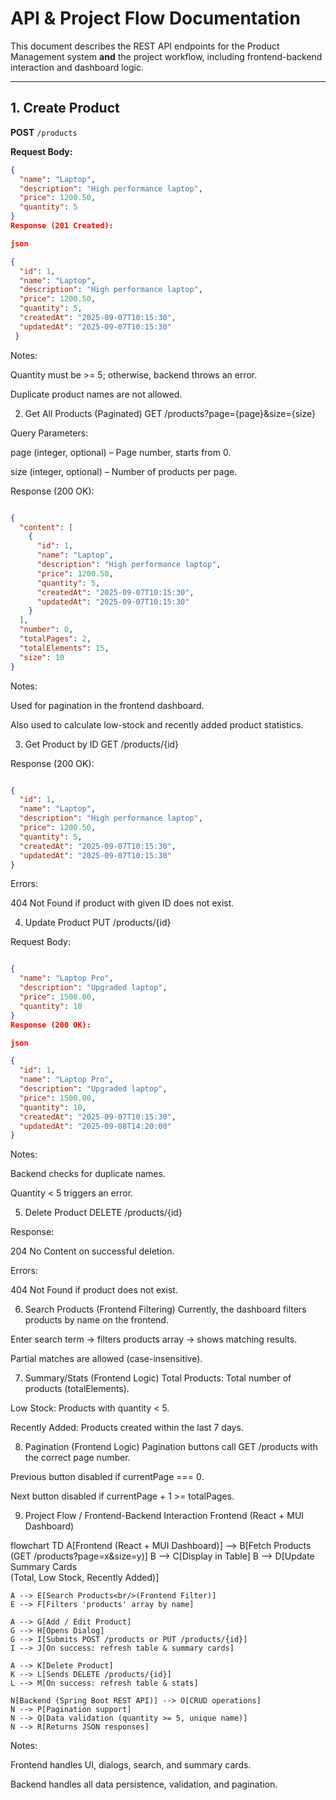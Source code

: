 # API & Project Flow Documentation

This document describes the REST API endpoints for the Product Management system **and** the project workflow, including frontend-backend interaction and dashboard logic.

---

## **1. Create Product**

**POST** `/products`

**Request Body:**

```json
{
  "name": "Laptop",
  "description": "High performance laptop",
  "price": 1200.50,
  "quantity": 5
}
Response (201 Created):

json

{
  "id": 1,
  "name": "Laptop",
  "description": "High performance laptop",
  "price": 1200.50,
  "quantity": 5,
  "createdAt": "2025-09-07T10:15:30",
  "updatedAt": "2025-09-07T10:15:30"
 } 
```

Notes:

Quantity must be >= 5; otherwise, backend throws an error.

Duplicate product names are not allowed.

2. Get All Products (Paginated)
GET /products?page={page}&size={size}

Query Parameters:

page (integer, optional) – Page number, starts from 0.

size (integer, optional) – Number of products per page.

Response (200 OK):

```json

{
  "content": [
    {
      "id": 1,
      "name": "Laptop",
      "description": "High performance laptop",
      "price": 1200.50,
      "quantity": 5,
      "createdAt": "2025-09-07T10:15:30",
      "updatedAt": "2025-09-07T10:15:30"
    }
  ],
  "number": 0,
  "totalPages": 2,
  "totalElements": 15,
  "size": 10
}
```

Notes:

Used for pagination in the frontend dashboard.

Also used to calculate low-stock and recently added product statistics.

3. Get Product by ID
GET /products/{id}

Response (200 OK):

```json

{
  "id": 1,
  "name": "Laptop",
  "description": "High performance laptop",
  "price": 1200.50,
  "quantity": 5,
  "createdAt": "2025-09-07T10:15:30",
  "updatedAt": "2025-09-07T10:15:30"
}

```
Errors:

404 Not Found if product with given ID does not exist.

4. Update Product
PUT /products/{id}

Request Body:

```json

{
  "name": "Laptop Pro",
  "description": "Upgraded laptop",
  "price": 1500.00,
  "quantity": 10
}
Response (200 OK):

json

{
  "id": 1,
  "name": "Laptop Pro",
  "description": "Upgraded laptop",
  "price": 1500.00,
  "quantity": 10,
  "createdAt": "2025-09-07T10:15:30",
  "updatedAt": "2025-09-08T14:20:00"
}

```
Notes:

Backend checks for duplicate names.

Quantity < 5 triggers an error.

5. Delete Product
DELETE /products/{id}

Response:

204 No Content on successful deletion.

Errors:

404 Not Found if product does not exist.


6. Search Products (Frontend Filtering)
Currently, the dashboard filters products by name on the frontend.

Enter search term → filters products array → shows matching results.

Partial matches are allowed (case-insensitive).


7. Summary/Stats (Frontend Logic)
Total Products: Total number of products (totalElements).

Low Stock: Products with quantity < 5.

Recently Added: Products created within the last 7 days.


8. Pagination (Frontend Logic)
Pagination buttons call GET /products with the correct page number.

Previous button disabled if currentPage === 0.

Next button disabled if currentPage + 1 >= totalPages.


9. Project Flow / Frontend-Backend Interaction
Frontend (React + MUI Dashboard)



flowchart TD
    A[Frontend (React + MUI Dashboard)] --> B[Fetch Products<br/>(GET /products?page=x&size=y)]
    B --> C[Display in Table]
    B --> D[Update Summary Cards<br/>(Total, Low Stock, Recently Added)]
    
    A --> E[Search Products<br/>(Frontend Filter)]
    E --> F[Filters 'products' array by name]

    A --> G[Add / Edit Product]
    G --> H[Opens Dialog]
    G --> I[Submits POST /products or PUT /products/{id}]
    I --> J[On success: refresh table & summary cards]

    A --> K[Delete Product]
    K --> L[Sends DELETE /products/{id}]
    L --> M[On success: refresh table & stats]

    N[Backend (Spring Boot REST API)] --> O[CRUD operations]
    N --> P[Pagination support]
    N --> Q[Data validation (quantity >= 5, unique name)]
    N --> R[Returns JSON responses]

Notes:

Frontend handles UI, dialogs, search, and summary cards.

Backend handles all data persistence, validation, and pagination.
